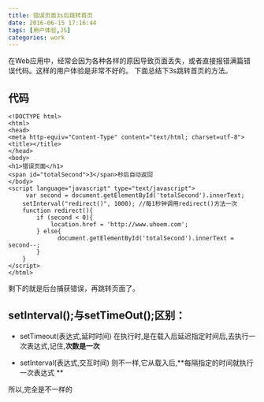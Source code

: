 ```yaml
---
title: 错误页面3s后跳转首页
date: 2016-06-15 17:16:44
tags: [用户体验,JS]
categories: work
---
```

在Web应用中，经常会因为各种各样的原因导致页面丢失，或者直接报错满篇错误代码。这样的用户体验是非常不好的。
下面总结下3s跳转首页的方法。

<!-- more -->

## 代码
```
<!DOCTYPE html>
<html>
<head>
<meta http-equiv="Content-Type" content="text/html; charset=utf-8">
<title></title>
</head>
<body>
<h1>错误页面</h1>
<span id="totalSecond">3</span>秒后自动返回
</body>
<script language="javascript" type="text/javascript">
     var second = document.getElementById('totalSecond').innerText;
    setInterval("redirect()", 1000); //每1秒钟调用redirect()方法一次
    function redirect(){
        if (second < 0){
            location.href = 'http://www.uhoem.com';
        } else{
              document.getElementById('totalSecond').innerText = second--;
        }
    }
</script>
</html>
```
剩下的就是后台捕获错误，再跳转页面了。

## setInterval();与setTimeOut();区别：
- setTimeout(表达式,延时时间)
在执行时,是在载入后延迟指定时间后,去执行一次表达式,记住,**次数是一次**

- setInterval(表达式,交互时间)
则不一样,它从载入后,**每隔指定的时间就执行一次表达式 **

所以,完全是不一样的